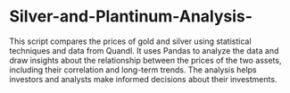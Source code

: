 # Silver-and-Plantinum-Analysis-
This script compares the prices of gold and silver using statistical techniques and data from Quandl. It uses Pandas to analyze the data and draw insights about the relationship between the prices of the two assets, including their correlation and long-term trends. The analysis helps investors and analysts make informed decisions about their investments.


